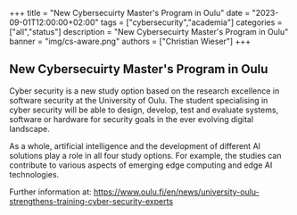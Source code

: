 +++
title = "New Cybersecuirty Master's Program in Oulu"
date = "2023-09-01T12:00:00+02:00"
tags = ["cybersecurity","academia"]
categories = ["all","status"]
description = "New Cybersecuirty Master's Program in Oulu"
banner = "img/cs-aware.png"
authors = ["Christian Wieser"]
+++
## New Cybersecuirty Master's Program in Oulu

Cyber security is a new study option based on the research excellence in software security at the University of Oulu. The student specialising in cyber security will be able to design, develop, test and evaluate systems, software or hardware for security goals in the ever evolving digital landscape​.

As a whole, artificial intelligence and the development of different AI solutions play a role in all four study options. For example, the studies can contribute to various aspects of emerging edge computing and edge AI technologies.

Further information at: https://www.oulu.fi/en/news/university-oulu-strengthens-training-cyber-security-experts



